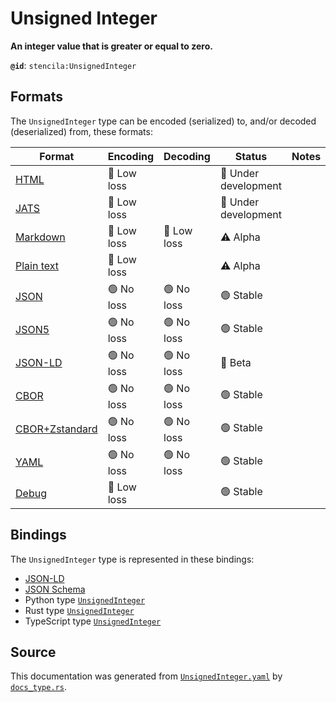 # Unsigned Integer

**An integer value that is greater or equal to zero.**

**`@id`**: `stencila:UnsignedInteger`

## Formats

The `UnsignedInteger` type can be encoded (serialized) to, and/or decoded (deserialized) from, these formats:

| Format                                                                                             | Encoding   | Decoding   | Status              | Notes |
| -------------------------------------------------------------------------------------------------- | ---------- | ---------- | ------------------- | ----- |
| [HTML](https://github.com/stencila/stencila/blob/main/docs/reference/formats/html.md)              | 🔷 Low loss |            | 🚧 Under development |       |
| [JATS](https://github.com/stencila/stencila/blob/main/docs/reference/formats/jats.md)              | 🔷 Low loss |            | 🚧 Under development |       |
| [Markdown](https://github.com/stencila/stencila/blob/main/docs/reference/formats/markdown.md)      | 🔷 Low loss | 🔷 Low loss | ⚠️ Alpha            |       |
| [Plain text](https://github.com/stencila/stencila/blob/main/docs/reference/formats/text.md)        | 🔷 Low loss |            | ⚠️ Alpha            |       |
| [JSON](https://github.com/stencila/stencila/blob/main/docs/reference/formats/json.md)              | 🟢 No loss  | 🟢 No loss  | 🟢 Stable            |       |
| [JSON5](https://github.com/stencila/stencila/blob/main/docs/reference/formats/json5.md)            | 🟢 No loss  | 🟢 No loss  | 🟢 Stable            |       |
| [JSON-LD](https://github.com/stencila/stencila/blob/main/docs/reference/formats/jsonld.md)         | 🟢 No loss  | 🟢 No loss  | 🔶 Beta              |       |
| [CBOR](https://github.com/stencila/stencila/blob/main/docs/reference/formats/cbor.md)              | 🟢 No loss  | 🟢 No loss  | 🟢 Stable            |       |
| [CBOR+Zstandard](https://github.com/stencila/stencila/blob/main/docs/reference/formats/cborzst.md) | 🟢 No loss  | 🟢 No loss  | 🟢 Stable            |       |
| [YAML](https://github.com/stencila/stencila/blob/main/docs/reference/formats/yaml.md)              | 🟢 No loss  | 🟢 No loss  | 🟢 Stable            |       |
| [Debug](https://github.com/stencila/stencila/blob/main/docs/reference/formats/debug.md)            | 🔷 Low loss |            | 🟢 Stable            |       |

## Bindings

The `UnsignedInteger` type is represented in these bindings:

- [JSON-LD](https://stencila.org/UnsignedInteger.jsonld)
- [JSON Schema](https://stencila.org/UnsignedInteger.schema.json)
- Python type [`UnsignedInteger`](https://github.com/stencila/stencila/blob/main/python/python/stencila/types/unsigned_integer.py)
- Rust type [`UnsignedInteger`](https://github.com/stencila/stencila/blob/main/rust/schema/src/types/unsigned_integer.rs)
- TypeScript type [`UnsignedInteger`](https://github.com/stencila/stencila/blob/main/ts/src/types/UnsignedInteger.ts)

## Source

This documentation was generated from [`UnsignedInteger.yaml`](https://github.com/stencila/stencila/blob/main/schema/UnsignedInteger.yaml) by [`docs_type.rs`](https://github.com/stencila/stencila/blob/main/rust/schema-gen/src/docs_type.rs).